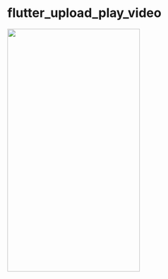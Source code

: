 # flutter_upload_play_video
<img src="https://raw.githubusercontent.com/arunramarumugam25/flutter_upload_play_video/master/Videoplayer_screenshot.jpg" width="300" height="550" />
